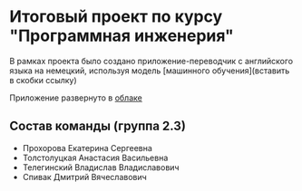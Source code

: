 # Итоговый проект по курсу "Программная инженерия"  

В рамках проекта было создано приложение-переводчик с английского языка на немецкий, используя модель [машинного обучения](вставить в скобки ссылку)

Приложение развернуто в [облаке](https://huggingface.co/spaces/KateProxa/translator)

## Состав команды (группа 2.3)
- Прохорова Екатерина Сергеевна
- Толстолуцкая Анастасия Васильевна
- Телегинский Владислав Владиславович
- Спивак Дмитрий Вячеславович
